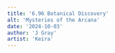 ```yaml
---
title: '6.96 Botanical Discovery'
alt: 'Mysteries of the Arcana'
date: '2024-10-03'
author: 'J Gray'
artist: 'Keira'
---
```

